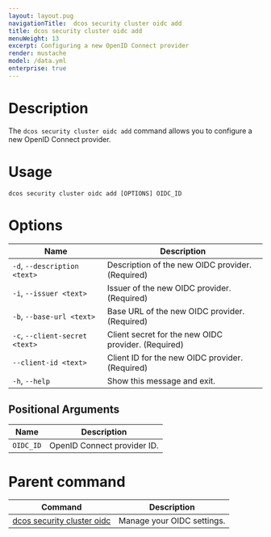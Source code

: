 ```yaml
---
layout: layout.pug
navigationTitle:  dcos security cluster oidc add
title: dcos security cluster oidc add
menuWeight: 13
excerpt: Configuring a new OpenID Connect provider
render: mustache
model: /data.yml
enterprise: true
---
```



# Description

The `dcos security cluster oidc add` command allows you to configure a new OpenID Connect provider.


# Usage

```
dcos security cluster oidc add [OPTIONS] OIDC_ID
```

# Options

| Name | Description |
|--------|------------------|
|  `-d`, `--description <text>` |    Description of the new OIDC provider.  (Required) |
| `-i`, `--issuer <text>`  |  Issuer of the new OIDC provider.  (Required) |
|  `-b`, `--base-url <text>` |       Base URL of the new OIDC provider.  (Required) |
|  `-c`, `--client-secret <text>` |  Client secret for the new OIDC provider. (Required) |
| `--client-id <text>` |          Client ID for the new OIDC provider.  (Required) |
|  `-h`, `--help` |   Show this message and exit.|

## Positional Arguments

| Name | Description |
|--------|------------------|
| `OIDC_ID` | OpenID Connect provider ID. |

# Parent command

| Command | Description |
|---------|-------------|
| [dcos security cluster oidc](/1.14/cli/command-reference/dcos-security/dcos-security-cluster/dcos-security-cluster-oidc/) | Manage your OIDC settings. |
